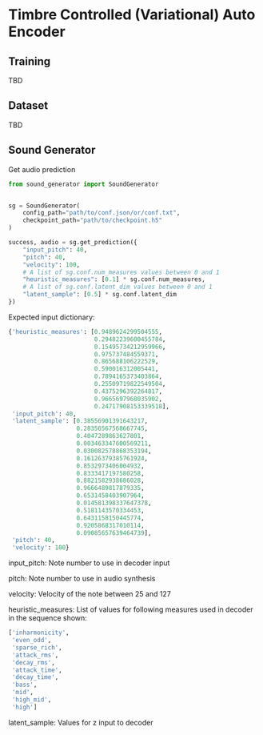 # Timbre Controlled (Variational) Auto Encoder

## Training

TBD

## Dataset

TBD

## Sound Generator

Get audio prediction

```python
from sound_generator import SoundGenerator


sg = SoundGenerator(
    config_path="path/to/conf.json/or/conf.txt",
    checkpoint_path="path/to/checkpoint.h5"
)

success, audio = sg.get_prediction({
    "input_pitch": 40,
    "pitch": 40,
    "velocity": 100,
    # A list of sg.conf.num_measures values between 0 and 1
    "heuristic_measures": [0.1] * sg.conf.num_measures,
    # A list of sg.conf.latent_dim values between 0 and 1
    "latent_sample": [0.5] * sg.conf.latent_dim
})

```

Expected input dictionary:

```python
{'heuristic_measures': [0.9489624299504555,
                        0.29482239600455784,
                        0.15495734212959966,
                        0.975737484559371,
                        0.865688106222529,
                        0.590016312005441,
                        0.7894165373403864,
                        0.25509719822549504,
                        0.4375296392264817,
                        0.9665697968035902,
                        0.24717908153339518],
 'input_pitch': 40,
 'latent_sample': [0.38556901391643217,
                   0.28356567568667745,
                   0.4047289863627801,
                   0.003463347600569211,
                   0.030082578868353194,
                   0.16126379385761924,
                   0.8532973406004932,
                   0.8333417197580258,
                   0.8821582938686028,
                   0.9666489817879335,
                   0.6531458403907964,
                   0.014581398337647378,
                   0.5181143570334453,
                   0.6431158150445774,
                   0.9205868317010114,
                   0.09085657639464739],
 'pitch': 40,
 'velocity': 100}

```

input_pitch: Note number to use in decoder input

pitch: Note number to use in audio synthesis

velocity: Velocity of the note between 25 and 127

heuristic_measures: List of values for following measures used in decoder in the sequence shown:
```python
['inharmonicity',
 'even_odd',
 'sparse_rich',
 'attack_rms',
 'decay_rms',
 'attack_time',
 'decay_time',
 'bass',
 'mid',
 'high_mid',
 'high']
```

latent_sample: Values for z input to decoder

